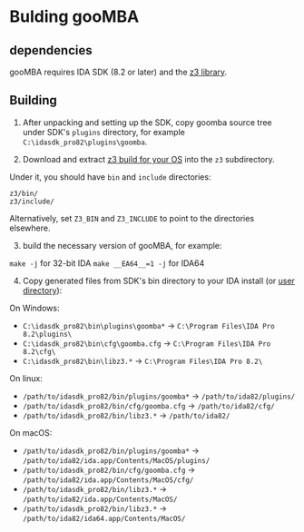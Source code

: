 
# Bulding gooMBA

## dependencies

gooMBA requires IDA SDK (8.2 or later) and the [z3 library](https://github.com/Z3Prover/z3).

## Building

1. After unpacking and setting up the SDK, copy goomba source tree under SDK's `plugins` directory, 
for example `C:\idasdk_pro82\plugins\goomba`.

2. Download and extract [z3 build for your OS](https://github.com/Z3Prover/z3/releases) into the `z3` subdirectory.

Under it, you should have `bin` and `include` directories:

    z3/bin/
    z3/include/

Alternatively, set `Z3_BIN` and `Z3_INCLUDE` to point to the directories elsewhere.

3. build the necessary version of gooMBA, for example:

```make -j```  for 32-bit IDA
```make __EA64__=1 -j```  for IDA64

4. Copy generated files from SDK's bin directory to your IDA install (or [user directory](https://hex-rays.com/blog/igors-tip-of-the-week-33-idas-user-directory-idausr/)):

On Windows:

 * `C:\idasdk_pro82\bin\plugins\goomba*` -> `C:\Program Files\IDA Pro 8.2\plugins\`
 * `C:\idasdk_pro82\bin\cfg\goomba.cfg` -> `C:\Program Files\IDA Pro 8.2\cfg\`
 * `C:\idasdk_pro82\bin\libz3.*` -> `C:\Program Files\IDA Pro 8.2\`

On linux:

 * `/path/to/idasdk_pro82/bin/plugins/goomba*` -> `/path/to/ida82/plugins/`
 * `/path/to/idasdk_pro82/bin/cfg/goomba.cfg` -> `/path/to/ida82/cfg/`
 * `/path/to/idasdk_pro82/bin/libz3.*` -> `/path/to/ida82/`

On macOS:

 * `/path/to/idasdk_pro82/bin/plugins/goomba*` -> `/path/to/ida82/ida.app/Contents/MacOS/plugins/`
 * `/path/to/idasdk_pro82/bin/cfg/goomba.cfg` -> `/path/to/ida82/ida.app/Contents/MacOS/cfg/`
 * `/path/to/idasdk_pro82/bin/libz3.*` -> `/path/to/ida82/ida.app/Contents/MacOS/`
 * `/path/to/idasdk_pro82/bin/libz3.*` -> `/path/to/ida82/ida64.app/Contents/MacOS/`

